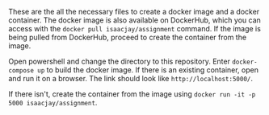 These are the all the necessary files to create a docker image and a docker container.
The docker image is also available on DockerHub, which you can access with the `docker pull isaacjay/assignment` command.
If the image is being pulled from DockerHub, proceed to create the container from the image.

Open powershell and change the directory to this repository.
Enter `docker-compose up` to build the docker image.
If there is an existing container, open and run it on a browser. The link should look like `http://localhost:5000/`.

If there isn't, create the container from the image using `docker run -it -p 5000 isaacjay/assignment`.
